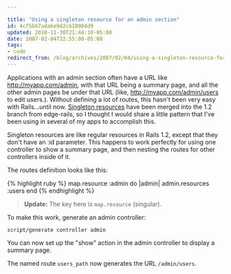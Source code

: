 ```yaml
---

title: "Using a singleton resource for an admin section"
id: 4cf5b67adabe9d2c610004d9
updated: 2010-11-30T21:44:10-05:00
date: 2007-02-04T22:55:00-05:00
tags:
- code
redirect_from: /blog/archives/2007/02/04/using-a-singleton-resource-for-an-admin-section/
---
```


Applications with an admin section often have a URL like http://myapp.com/admin, with that URL being a summary page, and all the other admin pages be under that URL (like, http://myapp.com/admin/users to edit users.). Without defining a lot of routes, this hasn't been very easy with Rails...until now. [Singleton resources](http://dev.rubyonrails.org/changeset/6107) have been merged into the 1.2 branch from edge-rails, so I thought I would share a little pattern that I've been using in several of my apps to accomplish this.

Singleton resources are like regular resources in Rails 1.2, except that they don't have an :id parameter. This happens to work perfectly for using one controller to show a summary page, and then nesting the routes for other controllers inside of it.

The routes definition looks like this:

{% highlight ruby %}
map.resource :admin do |admin|
  admin.resources :users
end
{% endhighlight %}

> **Update:** The key here is <code>map.resource</code> (singular).

To make this work, generate an admin controller:

    script/generate controller admin

You can now set up the "show" action in the admin controller to display a summary page.

The named route <code>users\_path</code> now generates the URL <code>/admin/users</code>.
